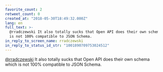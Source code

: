 ```yaml
---
favorite_count: 2
retweet_count: 0
created_at: "2018-05-30T18:49:32.000Z"
lang: en
full_text: >-
  @rradczewski It also totally sucks that Open API does their own schema which
  is not 100% compatible to JSON Schema.
in_reply_to_screen_name: rradczewski
in_reply_to_status_id_str: "1001890709753024512"
---
```


[@rradczewski](https://twitter.com/rradczewski) It also totally sucks that Open
API does their own schema which is not 100% compatible to JSON Schema.
